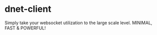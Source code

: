 # dnet-client
Simply take your websocket utilization to the large scale level. MINIMAL, FAST &amp; POWERFUL!
